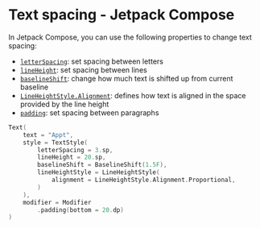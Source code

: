 # Text spacing - Jetpack Compose

In Jetpack Compose, you can use the following properties to change text spacing:

- [`letterSpacing`](https://developer.android.com/reference/kotlin/androidx/compose/ui/text/TextStyle#letterSpacing()): set spacing between letters
- [`lineHeight`](https://developer.android.com/reference/kotlin/androidx/compose/ui/text/TextStyle#lineHeight()): set spacing between lines
- [`baselineShift`](https://developer.android.com/reference/kotlin/androidx/compose/ui/text/TextStyle#baselineShift()): change how much text is shifted up from current baseline
- [`LineHeightStyle.Alignment`](https://developer.android.com/reference/kotlin/androidx/compose/ui/text/style/LineHeightStyle.Alignment): defines how text is aligned in the space provided by the line height
- [`padding`](https://developer.android.com/reference/kotlin/androidx/compose/ui/Modifier#(androidx.compose.ui.Modifier).padding(androidx.compose.ui.unit.Dp)): set spacing between paragraphs

```kotlin
Text(
    text = "Appt",
    style = TextStyle(
        letterSpacing = 3.sp,
        lineHeight = 20.sp,
        baselineShift = BaselineShift(1.5F),
        lineHeightStyle = LineHeightStyle(
            alignment = LineHeightStyle.Alignment.Proportional,
        )
    ),
    modifier = Modifier
        .padding(bottom = 20.dp)
)
```
